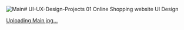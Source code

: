 ![Main](https://github.com/user-attachments/assets/b84bd0cd-5165-40b7-9fda-20b315354d9f)# UI-UX-Design-Projects
01 Online Shopping website UI Design

[Uploading Main.jpg…]()
